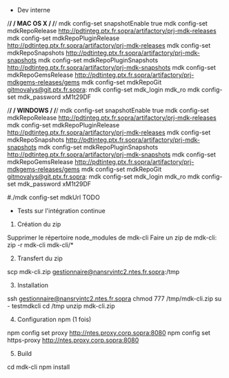 * Dev interne

/**************************************/
/              MAC OS X                /
/**************************************/
mdk config-set snapshotEnable true
mdk config-set mdkRepoRelease http://pdtinteg.ptx.fr.sopra/artifactory/prj-mdk-releases
mdk config-set mdkRepoPluginRelease http://pdtinteg.ptx.fr.sopra/artifactory/prj-mdk-releases
mdk config-set mdkRepoSnapshots http://pdtinteg.ptx.fr.sopra/artifactory/prj-mdk-snapshots
mdk config-set mdkRepoPluginSnapshots http://pdtinteg.ptx.fr.sopra/artifactory/prj-mdk-snapshots
mdk config-set mdkRepoGemsRelease http://pdtinteg.ptx.fr.sopra/artifactory/prj-mdkgems-releases/gems
mdk config-set mdkRepoGit gitmovalys@git.ptx.fr.sopra:
mdk config-set mdk_login mdk_ro
mdk config-set mdk_password xM1t29DF

/**************************************/
/               WINDOWS                /
/**************************************/
mdk config-set snapshotEnable true
mdk config-set mdkRepoRelease http://pdtinteg.ptx.fr.sopra/artifactory/prj-mdk-releases
mdk config-set mdkRepoPluginRelease http://pdtinteg.ptx.fr.sopra/artifactory/prj-mdk-releases
mdk config-set mdkRepoSnapshots http://pdtinteg.ptx.fr.sopra/artifactory/prj-mdk-snapshots
mdk config-set mdkRepoPluginSnapshots http://pdtinteg.ptx.fr.sopra/artifactory/prj-mdk-snapshots
mdk config-set mdkRepoGemsRelease http://pdtinteg.ptx.fr.sopra/artifactory/prj-mdkgems-releases/gems
mdk config-set mdkRepoGit gitmovalys@git.ptx.fr.sopra:
mdk config-set mdk_login mdk_ro
mdk config-set mdk_password xM1t29DF



#./mdk config-set mdkUrl TODO

* Tests sur l'intégration continue

1) Création du zip

Supprimer le répertoire node_modules de mdk-cli
Faire un zip de mdk-cli:
zip -r mdk-cli mdk-cli/*

2) Transfert du zip

scp mdk-cli.zip gestionnaire@nansrvintc2.ntes.fr.sopra:/tmp

3) Installation

ssh gestionnaire@nansrvintc2.ntes.fr.sopra
chmod 777 /tmp/mdk-cli.zip
su - testmdkcli
cd /tmp
unzip mdk-cli.zip

4) Configuration npm (1 fois)

npm config set proxy http://ntes.proxy.corp.sopra:8080
npm config set https-proxy http://ntes.proxy.corp.sopra:8080

5) Build

cd mdk-cli
npm install